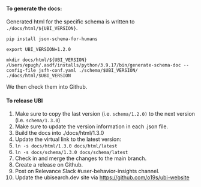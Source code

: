 
#### To generate the docs:


Generated html for the specific schema is written to `./docs/html/${UBI_VERSION}`.

```
pip install json-schema-for-humans

export UBI_VERSION=1.2.0

mkdir docs/html/${UBI_VERSION}
/Users/epugh/.asdf/installs/python/3.9.17/bin/generate-schema-doc --config-file jsfh-conf.yaml ./schema/$UBI_VERSION/ ./docs/html/$UBI_VERSION

```

We then check them into Github.


#### To release UBI

1. Make sure to copy the last version (i.e. `schema/1.2.0)` to the next version (i.e. `schema/1.3.0`)
1. Make sure to update the version information in each .json file.
1. Build the docs into ./docs/html/1.3.0
1. Update the virtual link to the latest version: 
  1. `ln -s docs/html/1.3.0 docs/html/latest`
  1. `ln -s docs/schema/1.3.0 docs/schema/latest`
1. Check in and merge the changes to the main branch.
1. Create a release on Github.
1. Post on Relevance Slack #user-behavior-insights channel.
1. Update the ubisearch.dev site via https://github.com/o19s/ubi-website
